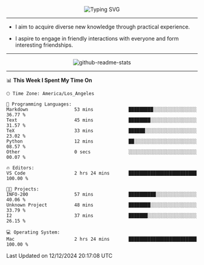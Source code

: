 <p align="center">
  <img src="https://readme-typing-svg.demolab.com?font=Fira+Code&weight=500&size=32&duration=2500&pause=1600&center=true&vCenter=true&random=false&width=1024&height=64&lines=Hi+there+%F0%9F%91%8B;I'm+delighted+you+could+make+it+here+%F0%9F%8E%89;I'm+Harry%2C+a+college+student+still+finding+my+way" alt="Typing SVG" />
</p>


---


- I aim to acquire diverse new knowledge through practical experience.

- I aspire to engage in friendly interactions with everyone and form interesting friendships.


---


<p align="center">
  <img src="https://github-readme-stats.vercel.app/api?username=Harry-Jing&show_icons=true" alt="github-readme-stats"/>
</p>


---

<!--START_SECTION:waka-->
📊 **This Week I Spent My Time On** 

```text
🕑︎ Time Zone: America/Los_Angeles

💬 Programming Languages: 
Markdown                 53 mins             █████████░░░░░░░░░░░░░░░░   36.77 % 
Text                     45 mins             ████████░░░░░░░░░░░░░░░░░   31.57 % 
TeX                      33 mins             ██████░░░░░░░░░░░░░░░░░░░   23.02 % 
Python                   12 mins             ██░░░░░░░░░░░░░░░░░░░░░░░   08.57 % 
Other                    0 secs              ░░░░░░░░░░░░░░░░░░░░░░░░░   00.07 % 

🔥 Editors: 
VS Code                  2 hrs 24 mins       █████████████████████████   100.00 % 

🐱‍💻 Projects: 
INFO-200                 57 mins             ██████████░░░░░░░░░░░░░░░   40.06 % 
Unknown Project          48 mins             ████████░░░░░░░░░░░░░░░░░   33.79 % 
I2                       37 mins             ███████░░░░░░░░░░░░░░░░░░   26.15 % 

💻 Operating System: 
Mac                      2 hrs 24 mins       █████████████████████████   100.00 % 
```


 Last Updated on 12/12/2024 20:17:08 UTC
<!--END_SECTION:waka-->
